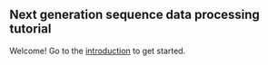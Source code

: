## Next generation sequence data processing tutorial

Welcome!  Go to the [introduction](Introduction.md) to get started.

